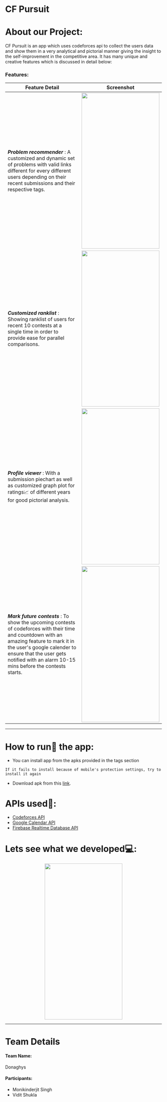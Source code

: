 # CF Pursuit


# About our Project:
CF Pursuit is an app which uses codeforces api to collect the users data and show them in a very analytical and pictorial manner giving the insight to the self-improvement in the competitive area. It has many unique and creative features which is discussed in detail below:

### Features:

| Feature Detail | Screenshot | 
| ------- | :---: |
| __*Problem recommender*__ : A customized and dynamic set of problems with valid links different for every different users depending on their recent submissions and their respective tags.| <a href="https://drive.google.com/uc?export=view&id=1T7vRiGqj-jM8Kh7kb0zJupKu7M4L9rLU"></a><img src="https://drive.google.com/uc?export=view&id=1UxdFD8eL_M4x4sk8rO_JEmxJ5egRqsn0" width="250" height="500"/></img>|
|__*Customized ranklist*__ : Showing ranklist of users for recent 10 contests at a single time in order to provide ease for parallel comparisons.| <a href="https://drive.google.com/uc?export=view&id=1T7vRiGqj-jM8Kh7kb0zJupKu7M4L9rLU"></a><img src="https://drive.google.com/uc?export=view&id=1qQKXQGq79zLRQ-mHYEuWATqcmTqhL31P" width="250" height="500"/></img> |
|__*Profile viewer*__ : With a submission piechart as well as customized graph plot for ratings:chart_with_upwards_trend: of different years for good pictorial analysis.|<a href="https://drive.google.com/uc?export=view&id=1T7vRiGqj-jM8Kh7kb0zJupKu7M4L9rLU"></a><img src="https://drive.google.com/uc?export=view&id=17GNmSAz6LiFdO4zsS0lKCqrl7O-wm6p8" width="250" height="500"/></img> |
|__*Mark future contests*__ : To show the upcoming contests of codeforces with their time and countdown with an amazing feature to mark it in the user's google calender to ensure that the user gets notified with an alarm 10-15 mins before the contests starts. | <a href="https://drive.google.com/uc?export=view&id=1T7vRiGqj-jM8Kh7kb0zJupKu7M4L9rLU"></a><img src="https://drive.google.com/uc?export=view&id=1ohHIrvcx_6IUAoQeBSznBjjmF2cUKSgp" width="250" height="500"/></img> |

____

# How to run:running: the app:
<ul>
  <li>You can install app from the apks provided in the tags section</li>
</ul>

 ``` 
 If it fails to install because of mobile's protection settings, try to install it again
 ```
<ul>
 
 <li>Download apk from this <a href="https://drive.google.com/uc?export=view&id=1AWnMBr10WL2G4EAkgs3oqm2dbxEXyv8s">link</a>.</li>
</ul>

# APIs used:key::
<ul>
  <li><a href="https://codeforces.com/apiHelp">Codeforces API</a></li>
  <li><a href="https://developers.google.com/calendar">Google Calendar API</a></li>
  <li><a href="https://firebase.google.com/docs/reference/rest/database">Firebase Realtime Database API</a></li>
  </ul>
  

# Lets see what we developed:computer::
<p align="center">
<a href="https://drive.google.com/uc?export=view&id=1_NOl7RORVOolkclCbECngqPM3ck8F4Xh"></a><img src="https://drive.google.com/uc?export=view&id=1_NOl7RORVOolkclCbECngqPM3ck8F4Xh" width="250" height="500"/></img></p>

____

# Team Details
<h4>Team Name:</h4><p>Donaghys</p>
<h4>Participants:</h4><ul><li>Monikinderjit Singh</li><li>Vidit Shukla</li></ul>
